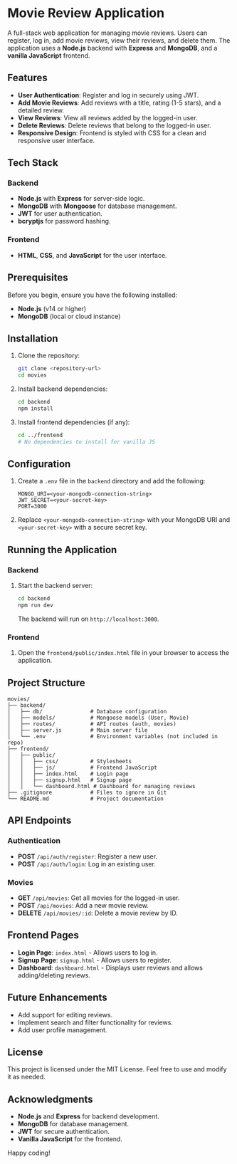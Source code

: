 # Movie Review Application

A full-stack web application for managing movie reviews. Users can register, log in, add movie reviews, view their reviews, and delete them. The application uses a **Node.js** backend with **Express** and **MongoDB**, and a **vanilla JavaScript** frontend.

## Features

- **User Authentication**: Register and log in securely using JWT.
- **Add Movie Reviews**: Add reviews with a title, rating (1-5 stars), and a detailed review.
- **View Reviews**: View all reviews added by the logged-in user.
- **Delete Reviews**: Delete reviews that belong to the logged-in user.
- **Responsive Design**: Frontend is styled with CSS for a clean and responsive user interface.

## Tech Stack

### Backend
- **Node.js** with **Express** for server-side logic.
- **MongoDB** with **Mongoose** for database management.
- **JWT** for user authentication.
- **bcryptjs** for password hashing.

### Frontend
- **HTML**, **CSS**, and **JavaScript** for the user interface.

## Prerequisites

Before you begin, ensure you have the following installed:
- **Node.js** (v14 or higher)
- **MongoDB** (local or cloud instance)

## Installation

1. Clone the repository:
   ```bash
   git clone <repository-url>
   cd movies
   ```

2. Install backend dependencies:
   ```bash
   cd backend
   npm install
   ```

3. Install frontend dependencies (if any):
   ```bash
   cd ../frontend
   # No dependencies to install for vanilla JS
   ```

## Configuration

1. Create a `.env` file in the `backend` directory and add the following:
   ```
   MONGO_URI=<your-mongodb-connection-string>
   JWT_SECRET=<your-secret-key>
   PORT=3000
   ```

2. Replace `<your-mongodb-connection-string>` with your MongoDB URI and `<your-secret-key>` with a secure secret key.

## Running the Application

### Backend
1. Start the backend server:
   ```bash
   cd backend
   npm run dev
   ```
   The backend will run on `http://localhost:3000`.

### Frontend
1. Open the `frontend/public/index.html` file in your browser to access the application.

## Project Structure

```
movies/
├── backend/
│   ├── db/               # Database configuration
│   ├── models/           # Mongoose models (User, Movie)
│   ├── routes/           # API routes (auth, movies)
│   ├── server.js         # Main server file
│   └── .env              # Environment variables (not included in repo)
├── frontend/
│   ├── public/
│   │   ├── css/          # Stylesheets
│   │   ├── js/           # Frontend JavaScript
│   │   ├── index.html    # Login page
│   │   ├── signup.html   # Signup page
│   │   └── dashboard.html # Dashboard for managing reviews
├── .gitignore            # Files to ignore in Git
└── README.md             # Project documentation
```

## API Endpoints

### Authentication
- **POST** `/api/auth/register`: Register a new user.
- **POST** `/api/auth/login`: Log in an existing user.

### Movies
- **GET** `/api/movies`: Get all movies for the logged-in user.
- **POST** `/api/movies`: Add a new movie review.
- **DELETE** `/api/movies/:id`: Delete a movie review by ID.

## Frontend Pages

- **Login Page**: `index.html` - Allows users to log in.
- **Signup Page**: `signup.html` - Allows users to register.
- **Dashboard**: `dashboard.html` - Displays user reviews and allows adding/deleting reviews.

## Future Enhancements

- Add support for editing reviews.
- Implement search and filter functionality for reviews.
- Add user profile management.

## License

This project is licensed under the MIT License. Feel free to use and modify it as needed.

## Acknowledgments

- **Node.js** and **Express** for backend development.
- **MongoDB** for database management.
- **JWT** for secure authentication.
- **Vanilla JavaScript** for the frontend.

Happy coding!
